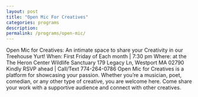 ```yaml
---
layout: post
title: "Open Mic For Creatives"
categories: programs
description:
permalink: /programs/open-mic/
---
```



Open Mic for Creatives:
An intimate space to share your Creativity in our Treehouse Yurt!
When: First Friday of Each month | 7:30 pm 
Where: at the The Heron Center Wildlife Sanctuary 
179 Legacy Ln, Westport MA 02790
Kindly RSVP ahead | Call/Text 774-264-0786
Open Mic for Creatives is a platform for showcasing your passion. Whether you’re a musician, poet, comedian, or any other type of creative, you are welcome here. Come share your work with a supportive audience and connect with other creatives.
